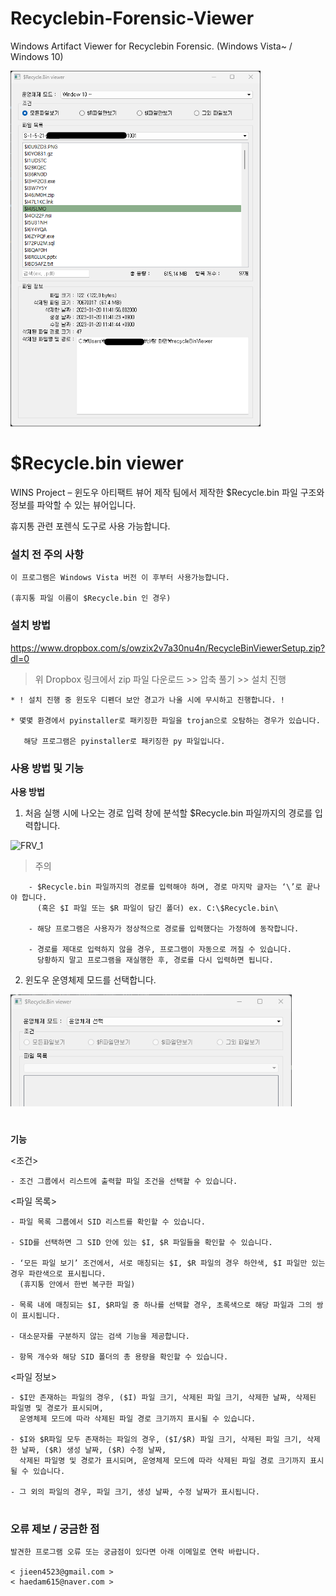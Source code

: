 # Recyclebin-Forensic-Viewer
Windows Artifact Viewer for Recyclebin Forensic. (Windows Vista~ / Windows 10)  


<img width="400px" src="Screenshots/FRV_3.png" />



# $Recycle.bin viewer

WINS Project – 윈도우 아티팩트 뷰어 제작 팀에서 제작한 $Recycle.bin 파일 구조와 정보를 파악할 수 있는 뷰어입니다. 

휴지통 관련 포렌식 도구로 사용 가능합니다. 

### 설치 전 주의 사항
    
    이 프로그램은 Windows Vista 버전 이 후부터 사용가능합니다.
    
    (휴지통 파일 이름이 $Recycle.bin 인 경우)
    
### 설치 방법

https://www.dropbox.com/s/owzix2v7a30nu4n/RecycleBinViewerSetup.zip?dl=0
    
  > 위 Dropbox 링크에서 zip 파일 다운로드 >> 압축 풀기 >> 설치 진행
    
    * ! 설치 진행 중 윈도우 디펜더 보안 경고가 나올 시에 무시하고 진행합니다. !
    
    * 몇몇 환경에서 pyinstaller로 패키징한 파일을 trojan으로 오탐하는 경우가 있습니다.
    
       해당 프로그램은 pyinstaller로 패키징한 py 파일입니다.
    
### 사용 방법 및 기능
**사용 방법**

 1. 처음 실행 시에 나오는 경로 입력 창에 분석할 $Recycle.bin 파일까지의 경로를 입력합니다.

![FRV_1](https://user-images.githubusercontent.com/94813704/215107006-286bc1bc-acd3-46bb-b3ff-b085bfab3e65.png)

        
  > 주의
        
        - $Recycle.bin 파일까지의 경로를 입력해야 하며, 경로 마지막 글자는 ‘\’로 끝나야 합니다. 
          (혹은 $I 파일 또는 $R 파일이 담긴 폴더) ex. C:\$Recycle.bin\
        
        - 해당 프로그램은 사용자가 정상적으로 경로를 입력했다는 가정하에 동작합니다.
        
        - 경로를 제대로 입력하지 않을 경우, 프로그램이 자동으로 꺼질 수 있습니다. 
          당황하지 말고 프로그램을 재실행한 후, 경로를 다시 입력하면 됩니다.
       

2. 윈도우 운영체제 모드를 선택합니다.
    
<img width="450px" src="Screenshots/FRV_2.png" />


    
# 

**기능**

<조건>

    - 조건 그룹에서 리스트에 출력할 파일 조건을 선택할 수 있습니다.


<파일 목록>
    
    - 파일 목록 그룹에서 SID 리스트를 확인할 수 있습니다.
    
    - SID를 선택하면 그 SID 안에 있는 $I, $R 파일들을 확인할 수 있습니다.
    
    - ‘모든 파일 보기’ 조건에서, 서로 매칭되는 $I, $R 파일의 경우 하얀색, $I 파일만 있는 경우 파란색으로 표시됩니다. 
      (휴지통 안에서 한번 복구한 파일)
      
    - 목록 내에 매칭되는 $I, $R파일 중 하나를 선택할 경우, 초록색으로 해당 파일과 그의 쌍이 표시됩니다.
    
    - 대소문자를 구분하지 않는 검색 기능을 제공합니다.
    
    - 항목 개수와 해당 SID 폴더의 총 용량을 확인할 수 있습니다.
    
<파일 정보>
    
    - $I만 존재하는 파일의 경우, ($I) 파일 크기, 삭제된 파일 크기, 삭제한 날짜, 삭제된 파일명 및 경로가 표시되며, 
      운영체제 모드에 따라 삭제된 파일 경로 크기까지 표시될 수 있습니다.
      
    - $I와 $R파일 모두 존재하는 파일의 경우, ($I/$R) 파일 크기, 삭제된 파일 크기, 삭제한 날짜, ($R) 생성 날짜, ($R) 수정 날짜, 
      삭제된 파일명 및 경로가 표시되며, 운영체제 모드에 따라 삭제된 파일 경로 크기까지 표시될 수 있습니다.
      
    - 그 외의 파일의 경우, 파일 크기, 생성 날짜, 수정 날짜가 표시됩니다.

#

### 오류 제보 / 궁금한 점
    
    발견한 프로그램 오류 또는 궁금점이 있다면 아래 이메일로 연락 바랍니다.
    
    < jieen4523@gmail.com >
    < haedam615@naver.com >
